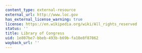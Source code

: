 ```yaml
---
content_type: external-resource
external_url: http://www.loc.gov
has_external_license_warning: true
license: https://en.wikipedia.org/wiki/All_rights_reserved
status: ''
title: Library of Congress
uid: 1e807be7-bbeb-493b-b69b-fa18e8f87862
wayback_url: ''
---
```

